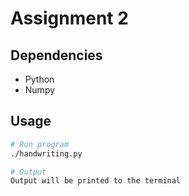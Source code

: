 # Assignment 2

## Dependencies
- Python
- Numpy

## Usage
```sh
# Run program
./handwriting.py

# Output
Output will be printed to the terminal
```
